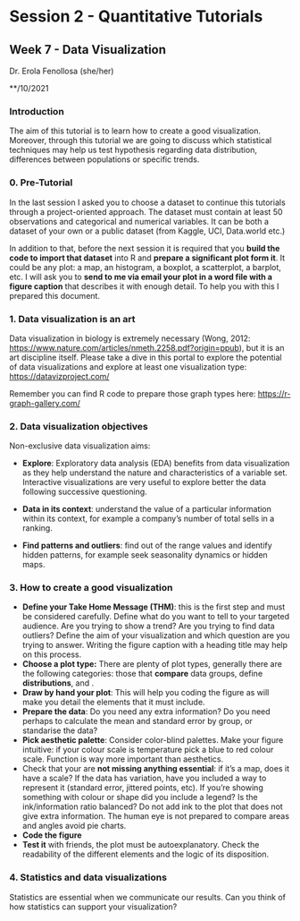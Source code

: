 
# Session 2 - Quantitative Tutorials

## Week 7 - Data Visualization

Dr. Erola Fenollosa (she/her)

\*\*/10/2021

### Introduction

The aim of this tutorial is to learn how to create a good visualization.
Moreover, through this tutorial we are going to discuss which
statistical techniques may help us test hypothesis regarding data
distribution, differences between populations or specific trends.

### 0. Pre-Tutorial

In the last session I asked you to choose a dataset to continue this
tutorials through a project-oriented approach. The dataset must contain
at least 50 observations and categorical and numerical variables. It can
be both a dataset of your own or a public dataset (from Kaggle, UCI,
Data.world etc.)

In addition to that, before the next session it is required that you
**build the code to import that dataset** into R and **prepare a
significant plot form it**. It could be any plot: a map, an histogram, a
boxplot, a scatterplot, a barplot, etc. I will ask you to **send to me
via email your plot in a word file with a figure caption** that
describes it with enough detail. To help you with this I prepared this
document.

### 1. Data visualization is an art

Data visualization in biology is extremely necessary (Wong, 2012:
<https://www.nature.com/articles/nmeth.2258.pdf?origin=ppub>), but it is
an art discipline itself. Please take a dive in this portal to explore
the potential of data visualizations and explore at least one
visualization type: <https://datavizproject.com/>

Remember you can find R code to prepare those graph types here:
<https://r-graph-gallery.com/>

### 2. Data visualization objectives

Non-exclusive data visualization aims:

- **Explore**: Exploratory data analysis (EDA) benefits from data
  visualization as they help understand the nature and characteristics
  of a variable set. Interactive visualizations are very useful to
  explore better the data following successive questioning.

- **Data in its context**: understand the value of a particular
  information within its context, for example a company’s number of
  total sells in a ranking.

- **Find patterns and outliers**: find out of the range values and
  identify hidden patterns, for example seek seasonality dynamics or
  hidden maps.

### 3. How to create a good visualization

- **Define your Take Home Message (THM)**: this is the first step and
  must be considered carefully. Define what do you want to tell to your
  targeted audience. Are you trying to show a trend? Are you trying to
  find data outliers? Define the aim of your visualization and which
  question are you trying to answer. Writing the figure caption with a
  heading title may help on this process.
- **Choose a plot type:** There are plenty of plot types, generally
  there are the following categories: those that **compare** data
  groups, define **distributions**, and .
- **Draw by hand your plot**: This will help you coding the figure as
  will make you detail the elements that it must include.
- **Prepare the data**: Do you need any extra information? Do you need
  perhaps to calculate the mean and standard error by group, or
  standarise the data?
- **Pick aesthetic palette**: Consider color-blind palettes. Make your
  figure intuitive: if your colour scale is temperature pick a blue to
  red colour scale. Function is way more important than aesthetics.
- Check that your are **not missing anything essential**: if it’s a map,
  does it have a scale? If the data has variation, have you included a
  way to represent it (standard error, jittered points, etc). If you’re
  showing something with colour or shape did you include a legend? Is
  the ink/information ratio balanced? Do not add ink to the plot that
  does not give extra information. The human eye is not prepared to
  compare areas and angles avoid pie charts.
- **Code the figure**
- **Test it** with friends, the plot must be autoexplanatory. Check the
  readability of the different elements and the logic of its
  disposition.

### 4. Statistics and data visualizations

Statistics are essential when we communicate our results. Can you think
of how statistics can support your visualization?
